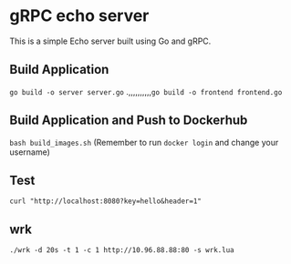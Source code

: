 # gRPC echo server

This is a simple Echo server built using Go and gRPC.

## Build Application
`go build -o server server.go`
.,,,,,,,,,,`go build -o frontend frontend.go`

## Build Application and Push to Dockerhub
`bash build_images.sh`  (Remember to run `docker login` and change your username)


## Test
`curl "http://localhost:8080?key=hello&header=1"`

## wrk
`./wrk -d 20s -t 1 -c 1 http://10.96.88.88:80 -s wrk.lua`